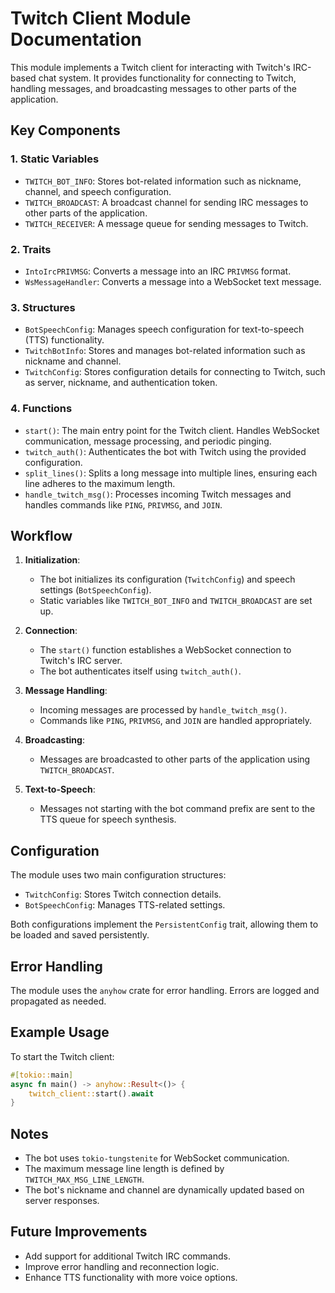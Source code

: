 # Twitch Client Module Documentation

This module implements a Twitch client for interacting with Twitch's IRC-based chat system. It provides functionality for connecting to Twitch, handling messages, and broadcasting messages to other parts of the application.

## Key Components

### 1. **Static Variables**

- `TWITCH_BOT_INFO`: Stores bot-related information such as nickname, channel, and speech configuration.
- `TWITCH_BROADCAST`: A broadcast channel for sending IRC messages to other parts of the application.
- `TWITCH_RECEIVER`: A message queue for sending messages to Twitch.

### 2. **Traits**

- `IntoIrcPRIVMSG`: Converts a message into an IRC `PRIVMSG` format.
- `WsMessageHandler`: Converts a message into a WebSocket text message.

### 3. **Structures**

- `BotSpeechConfig`: Manages speech configuration for text-to-speech (TTS) functionality.
- `TwitchBotInfo`: Stores and manages bot-related information such as nickname and channel.
- `TwitchConfig`: Stores configuration details for connecting to Twitch, such as server, nickname, and authentication token.

### 4. **Functions**

- `start()`: The main entry point for the Twitch client. Handles WebSocket communication, message processing, and periodic pinging.
- `twitch_auth()`: Authenticates the bot with Twitch using the provided configuration.
- `split_lines()`: Splits a long message into multiple lines, ensuring each line adheres to the maximum length.
- `handle_twitch_msg()`: Processes incoming Twitch messages and handles commands like `PING`, `PRIVMSG`, and `JOIN`.

## Workflow

1. **Initialization**:

   - The bot initializes its configuration (`TwitchConfig`) and speech settings (`BotSpeechConfig`).
   - Static variables like `TWITCH_BOT_INFO` and `TWITCH_BROADCAST` are set up.

2. **Connection**:

   - The `start()` function establishes a WebSocket connection to Twitch's IRC server.
   - The bot authenticates itself using `twitch_auth()`.

3. **Message Handling**:

   - Incoming messages are processed by `handle_twitch_msg()`.
   - Commands like `PING`, `PRIVMSG`, and `JOIN` are handled appropriately.

4. **Broadcasting**:

   - Messages are broadcasted to other parts of the application using `TWITCH_BROADCAST`.

5. **Text-to-Speech**:
   - Messages not starting with the bot command prefix are sent to the TTS queue for speech synthesis.

## Configuration

The module uses two main configuration structures:

- `TwitchConfig`: Stores Twitch connection details.
- `BotSpeechConfig`: Manages TTS-related settings.

Both configurations implement the `PersistentConfig` trait, allowing them to be loaded and saved persistently.

## Error Handling

The module uses the `anyhow` crate for error handling. Errors are logged and propagated as needed.

## Example Usage

To start the Twitch client:

```rust
#[tokio::main]
async fn main() -> anyhow::Result<()> {
    twitch_client::start().await
}
```

## Notes

- The bot uses `tokio-tungstenite` for WebSocket communication.
- The maximum message line length is defined by `TWITCH_MAX_MSG_LINE_LENGTH`.
- The bot's nickname and channel are dynamically updated based on server responses.

## Future Improvements

- Add support for additional Twitch IRC commands.
- Improve error handling and reconnection logic.
- Enhance TTS functionality with more voice options.
